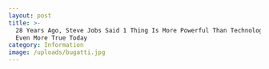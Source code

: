 ```yaml
---
layout: post
title: >-
  28 Years Ago, Steve Jobs Said 1 Thing Is More Powerful Than Technology. It's
  Even More True Today
category: Information
image: /uploads/bugatti.jpg
---
```


